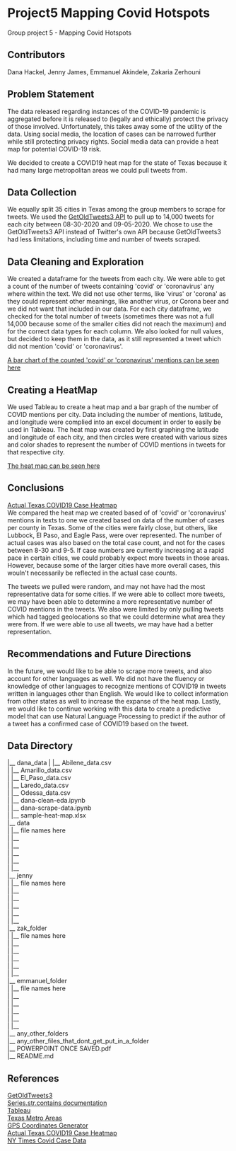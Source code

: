 # Project5 Mapping Covid Hotspots
Group project 5 - Mapping Covid Hotspots

 ## Contributors
Dana Hackel, Jenny James, Emmanuel Akindele, Zakaria Zerhouni

 ## Problem Statement
The data released regarding instances of the COVID-19 pandemic is aggregated before it is released to (legally and ethically) protect the privacy of those involved. Unfortunately, this takes away some of the utility of the data. Using social media, the location of cases can be narrowed further while still protecting privacy rights. Social media data can provide a heat map for potential COVID-19 risk.

We decided to create a COVID19 heat map for the state of Texas because it had many large metropolitan areas we could pull tweets from.

 ## Data Collection
We equally split 35 cities in Texas among the group members to scrape for tweets. We used the [GetOldTweets3 API](https://github.com/Mottl/GetOldTweets3) to pull up to 14,000 tweets for each city between 08-30-2020 and 09-05-2020. We chose to use the GetOldTweets3 API instead of Twitter's own API because GetOldTweets3 had less limitations, including time and number of tweets scraped.

 ## Data Cleaning and Exploration

We created a dataframe for the tweets from each city. We were able to get a count of the number of tweets containing 'covid' or 'coronavirus' any where within the text. We did not use other terms, like 'virus' or 'corona' as they could represent other meanings, like another virus, or Corona beer and we did not want that included in our data. For each city dataframe, we checked for the total number of tweets (sometimes there was not a full 14,000 because some of the smaller cities did not reach the maximum) and for the correct data types for each column. We also looked for null values, but decided to keep them in the data, as it still represented a tweet which did not mention 'covid' or 'coronavirus'.

[A bar chart of the counted 'covid' or 'coronavirus' mentions can be seen here](https://public.tableau.com/profile/dana.hackel#!/vizhome/covid_bar_chart_final/Sheet3?publish=yes)

 ## Creating a HeatMap
We used Tableau to create a heat map and a bar graph of the number of COVID mentions per city. Data including the number of mentions, latitude, and longitude were complied into an excel document in order to easily be used in Tableau. The heat map was created by first graphing the latitude and longitude of each city, and then circles were created with various sizes and color shades to represent the number of COVID mentions in tweets for that respective city.

[The heat map can be seen here](https://public.tableau.com/profile/dana.hackel#!/vizhome/covid_heat_map_final/Sheet2?publish=yes)
 ## Conclusions
[Actual Texas COVID19 Case Heatmap](https://public.tableau.com/profile/emmanuel.akindele#!/vizhome/TexasCovid/Sheet2?publish=yes
)  
We compared the heat map we created based of of 'covid' or 'coronavirus' mentions in texts to one we created based on data of the number of cases per county in Texas. Some of the cities were fairly close, but others, like Lubbock, El Paso, and Eagle Pass, were over represented. The number of actual cases was also based on the total case count, and not for the cases between 8-30 and 9-5. If case numbers are currently increasing at a  rapid pace in certain cities, we could probably expect more tweets in those areas. However, because some of the larger cities have more overall cases, this wouln't necessarily be reflected in the actual case counts.

The tweets we pulled were random, and may not have had the most representative data for some cities. If we were able to collect more tweets, we may have been able to determine a more representative number of COVID mentions in the tweets. We also were limited by only pulling tweets which had tagged geolocations so that we could determine what area they were from. If we were able to use all tweets, we may have had a better representation.

 ## Recommendations and Future Directions
In the future, we would like to be able to scrape more tweets, and also account for other languages as well. We did not have the fluency or knowledge of other languages to recognize mentions of COVID19 in tweets written in languages other than English. We would like to collect information from other states as well to increase the expanse of the heat map. Lastly, we would like to continue working with this data to create a predictive model that can use Natural Language Processing to predict if the author of a tweet has a confirmed case of COVID19 based on the tweet.

 ## Data Directory
|__ dana_data
| |__ Abilene_data.csv  
| |__ Amarillo_data.csv  
| |__ El_Paso_data.csv  
| |__ Laredo_data.csv  
| |__ Odessa_data.csv  
| |__ dana-clean-eda.ipynb  
| |__ dana-scrape-data.ipynb  
| |__ sample-heat-map.xlsx  
|__ data  
| |__ file names here  
| |__   
| |__   
| |__   
| |__   
| |__   
|__ jenny  
| |__ file names here  
| |__   
| |__   
| |__   
| |__   
| |__   
|__ zak_folder  
| |__ file names here  
| |__   
| |__   
| |__   
| |__   
| |__   
|__ emmanuel_folder  
| |__ file names here  
| |__   
| |__   
| |__   
| |__   
| |__   
|__ any_other_folders  
|__ any_other_files_that_dont_get_put_in_a_folder  
|__ POWERPOINT ONCE SAVED.pdf  
|__ README.md  

 ## References

[GetOldTweets3](https://github.com/Mottl/GetOldTweets3)  
[Series.str.contains documentation](https://pandas.pydata.org/pandas-docs/stable/reference/api/pandas.Series.str.contains.html#pandas.Series.str.contains)  
[Tableau](https://public.tableau.com)  
[Texas Metro Areas](https://en.wikipedia.org/wiki/List_of_Texas_metropolitan_areas)  
[GPS Coordinates Generator](https://www.gps-coordinates.net/)  
[Actual Texas COVID19 Case Heatmap](https://public.tableau.com/profile/emmanuel.akindele#!/vizhome/TexasCovid/Sheet2?publish=yes
)  
[NY Times Covid Case Data](https://github.com/nytimes/covid-19-data )
